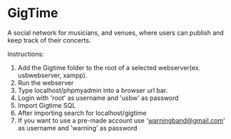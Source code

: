 # GigTime
 A social network for musicians, and venues, where users can publish and keep track of their concerts.
 
 Instructions:
 1. Add the Gigtime folder to the root of a selected webserver(ex. usbwebserver, xampp).
 2. Run the webserver
 3. Type localhost/phpmyadmin into a browser url bar.
 4. Login with 'root' as username and 'usbw' as password
 5. Import Gigtime SQL
 6. After importing search for localhost/gigtime
 7. If you want to use a pre-made account use 'warningband@gmail.com' as username and 'warning' as password
